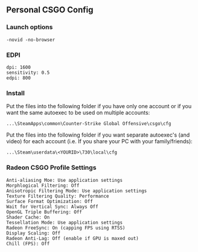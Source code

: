 ## Personal CSGO Config

### Launch options
`-novid -no-browser`

### EDPI
```
dpi: 1600 
sensitivity: 0.5 
edpi: 800
```

### Install
Put the files into the following folder if you have only one account or if you want the same autoexec to be used on multiple accounts:
```
...\SteamApps\common\Counter-Strike Global Offensive\csgo\cfg
```

Put the files into the following folder if you want separate autoexec's (and video) for each account (i.e. If you share your PC with your family/friends):
```
...\Steam\userdata\<YOURID>\730\local\cfg
```

### Radeon CSGO Profile Settings
```
Anti-aliasing Moe: Use application settings 
Morphlogical Filtering: Off 
Anisotropic Filtering Mode: Use application settings
Texture Filtering Quality: Performance
Surface Format Optimization: Off
Wait for Vertical Sync: Always Off
OpenGL Triple Buffering: Off
Shader Cache: On
Tessellation Mode: Use application settings
Radeon FreeSync: On (capping FPS using RTSS)
Display Scaling: Off
Radeon Anti-Lag: Off (enable if GPU is maxed out)
Chill (FPS): Off
```
